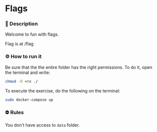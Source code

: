 # Flags

### 📄 Description
Welcome to fun with flags.

Flag is at /flag

### ⚙ How to run it
Be sure that the the entire folder has the right permissions.
To do it, open the terminal and write:
```bash
chmod -R +rx ./
```

To execute the exercise, do the following on the terminal:
```bash
sudo docker-compose up
```

### ⛔ Rules
You don't have access to `data` folder.
